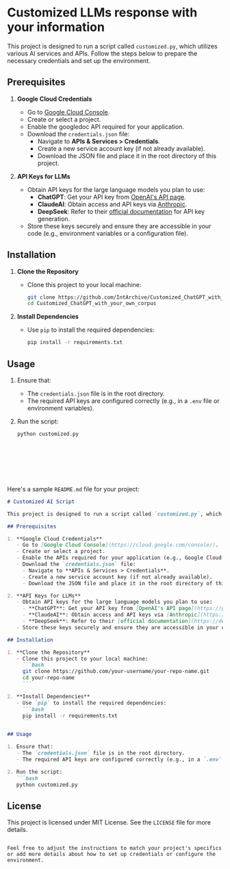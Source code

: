 # Customized LLMs response with your information

This project is designed to run a script called `customized.py`, which utilizes various AI services and APIs. Follow the steps below to prepare the necessary credentials and set up the environment.

## Prerequisites

1. **Google Cloud Credentials**
   - Go to [Google Cloud Console](https://cloud.google.com/console/).
   - Create or select a project.
   - Enable the googledoc API required for your application.
   - Download the `credentials.json` file:
     - Navigate to **APIs & Services > Credentials**.
     - Create a new service account key (if not already available).
     - Download the JSON file and place it in the root directory of this project.

2. **API Keys for LLMs**
   - Obtain API keys for the large language models you plan to use:
     - **ChatGPT**: Get your API key from [OpenAI's API page](https://platform.openai.com/).
     - **ClaudeAI**: Obtain access and API keys via [Anthropic](https://www.anthropic.com/).
     - **DeepSeek**: Refer to their [official documentation](https://deepseek.ai/) for API key generation.
   - Store these keys securely and ensure they are accessible in your code (e.g., environment variables or a configuration file).

## Installation

1. **Clone the Repository**
   - Clone this project to your local machine:
     ```bash
     git clone https://github.com/IntArchive/Customized_ChatGPT_with_your_own_corpus.git
     cd Customized_ChatGPT_with_your_own_corpus
     ```

2. **Install Dependencies**
   - Use `pip` to install the required dependencies:
     ```bash
     pip install -r requirements.txt
     ```

## Usage

1. Ensure that:
   - The `credentials.json` file is in the root directory.
   - The required API keys are configured correctly (e.g., in a `.env` file or environment variables).

2. Run the script:
   ```bash
   python customized.py









Here's a sample `README.md` file for your project:

```markdown
# Customized AI Script

This project is designed to run a script called `customized.py`, which utilizes various AI services and APIs. Follow the steps below to prepare the necessary credentials and set up the environment.

## Prerequisites

1. **Google Cloud Credentials**
   - Go to [Google Cloud Console](https://cloud.google.com/console/).
   - Create or select a project.
   - Enable the APIs required for your application (e.g., Google Cloud Storage, Vision API, etc.).
   - Download the `credentials.json` file:
     - Navigate to **APIs & Services > Credentials**.
     - Create a new service account key (if not already available).
     - Download the JSON file and place it in the root directory of this project.

2. **API Keys for LLMs**
   - Obtain API keys for the large language models you plan to use:
     - **ChatGPT**: Get your API key from [OpenAI's API page](https://platform.openai.com/).
     - **ClaudeAI**: Obtain access and API keys via [Anthropic](https://www.anthropic.com/).
     - **DeepSeek**: Refer to their [official documentation](https://deepseek.ai/) for API key generation.
   - Store these keys securely and ensure they are accessible in your code (e.g., environment variables or a configuration file).

## Installation

1. **Clone the Repository**
   - Clone this project to your local machine:
     ```bash
     git clone https://github.com/your-username/your-repo-name.git
     cd your-repo-name
     ```

2. **Install Dependencies**
   - Use `pip` to install the required dependencies:
     ```bash
     pip install -r requirements.txt
     ```

## Usage

1. Ensure that:
   - The `credentials.json` file is in the root directory.
   - The required API keys are configured correctly (e.g., in a `.env` file or environment variables).

2. Run the script:
   ```bash
   python customized.py
   ```
## License

This project is licensed under MIT License. See the `LICENSE` file for more details.
```

Feel free to adjust the instructions to match your project's specifics or add more details about how to set up credentials or configure the environment.